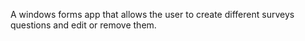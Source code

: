 A windows forms app that allows the user to create different surveys questions and edit or remove them.
